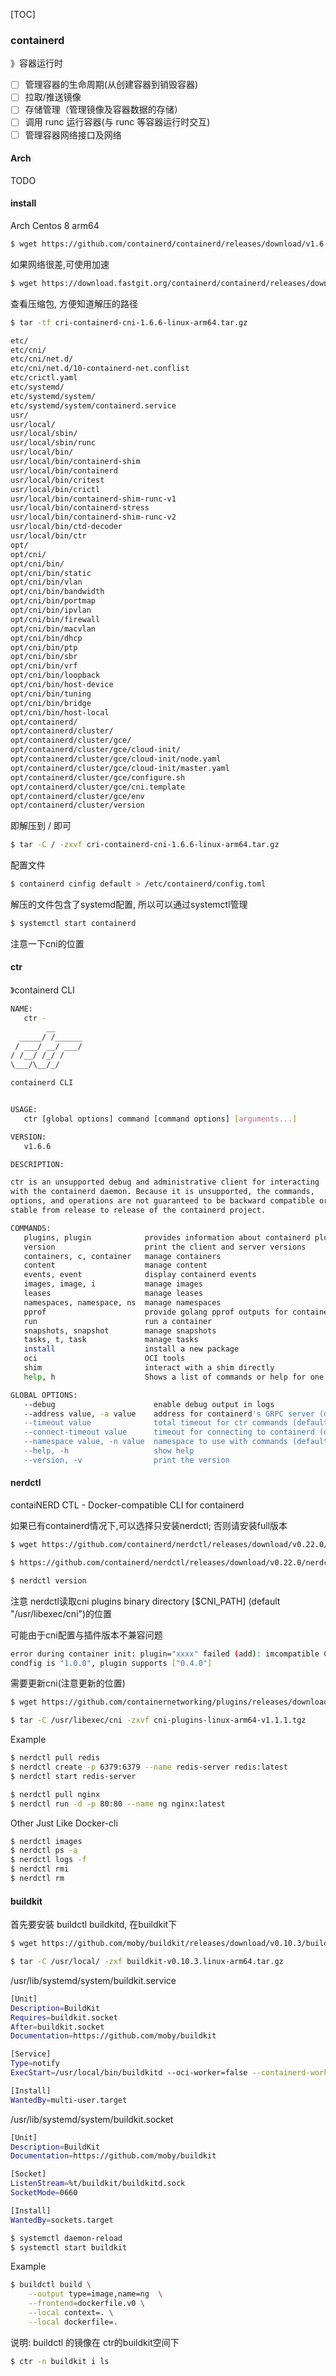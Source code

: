 [TOC]

### containerd

》容器运行时

- [ ] 管理容器的生命周期(从创建容器到销毁容器)
- [ ] 拉取/推送镜像
- [ ] 存储管理（管理镜像及容器数据的存储）
- [ ] 调用 runc 运行容器(与 runc 等容器运行时交互)
- [ ] 管理容器网络接口及网络

#### Arch

TODO

#### install

Arch Centos 8 arm64

~~~bash
$ wget https://github.com/containerd/containerd/releases/download/v1.6.6/cri-containerd-cni-1.6.6-linux-arm64.tar.gz
~~~

如果网络很差,可使用加速

~~~bash
$ wget https://download.fastgit.org/containerd/containerd/releases/download/v1.6.6/cri-containerd-cni-1.6.6-linux-arm64.tar.gz
~~~

查看压缩包, 方便知道解压的路径

~~~bash
$ tar -tf cri-containerd-cni-1.6.6-linux-arm64.tar.gz
~~~

~~~bash
etc/
etc/cni/
etc/cni/net.d/
etc/cni/net.d/10-containerd-net.conflist
etc/crictl.yaml
etc/systemd/
etc/systemd/system/
etc/systemd/system/containerd.service
usr/
usr/local/
usr/local/sbin/
usr/local/sbin/runc
usr/local/bin/
usr/local/bin/containerd-shim
usr/local/bin/containerd
usr/local/bin/critest
usr/local/bin/crictl
usr/local/bin/containerd-shim-runc-v1
usr/local/bin/containerd-stress
usr/local/bin/containerd-shim-runc-v2
usr/local/bin/ctd-decoder
usr/local/bin/ctr
opt/
opt/cni/
opt/cni/bin/
opt/cni/bin/static
opt/cni/bin/vlan
opt/cni/bin/bandwidth
opt/cni/bin/portmap
opt/cni/bin/ipvlan
opt/cni/bin/firewall
opt/cni/bin/macvlan
opt/cni/bin/dhcp
opt/cni/bin/ptp
opt/cni/bin/sbr
opt/cni/bin/vrf
opt/cni/bin/loopback
opt/cni/bin/host-device
opt/cni/bin/tuning
opt/cni/bin/bridge
opt/cni/bin/host-local
opt/containerd/
opt/containerd/cluster/
opt/containerd/cluster/gce/
opt/containerd/cluster/gce/cloud-init/
opt/containerd/cluster/gce/cloud-init/node.yaml
opt/containerd/cluster/gce/cloud-init/master.yaml
opt/containerd/cluster/gce/configure.sh
opt/containerd/cluster/gce/cni.template
opt/containerd/cluster/gce/env
opt/containerd/cluster/version
~~~

即解压到 / 即可

~~~bash
$ tar -C / -zxvf cri-containerd-cni-1.6.6-linux-arm64.tar.gz
~~~

配置文件

~~~bash
$ containerd cinfig default > /etc/containerd/config.toml
~~~

解压的文件包含了systemd配置, 所以可以通过systemctl管理

~~~bash
$ systemctl start containerd
~~~

注意一下cni的位置

#### ctr

》containerd CLI

~~~bash
NAME:
   ctr -
        __
  _____/ /______
 / ___/ __/ ___/
/ /__/ /_/ /
\___/\__/_/

containerd CLI


USAGE:
   ctr [global options] command [command options] [arguments...]

VERSION:
   v1.6.6

DESCRIPTION:

ctr is an unsupported debug and administrative client for interacting
with the containerd daemon. Because it is unsupported, the commands,
options, and operations are not guaranteed to be backward compatible or
stable from release to release of the containerd project.

COMMANDS:
   plugins, plugin            provides information about containerd plugins
   version                    print the client and server versions
   containers, c, container   manage containers
   content                    manage content
   events, event              display containerd events
   images, image, i           manage images
   leases                     manage leases
   namespaces, namespace, ns  manage namespaces
   pprof                      provide golang pprof outputs for containerd
   run                        run a container
   snapshots, snapshot        manage snapshots
   tasks, t, task             manage tasks
   install                    install a new package
   oci                        OCI tools
   shim                       interact with a shim directly
   help, h                    Shows a list of commands or help for one command

GLOBAL OPTIONS:
   --debug                      enable debug output in logs
   --address value, -a value    address for containerd's GRPC server (default: "/run/containerd/containerd.sock") [$CONTAINERD_ADDRESS]
   --timeout value              total timeout for ctr commands (default: 0s)
   --connect-timeout value      timeout for connecting to containerd (default: 0s)
   --namespace value, -n value  namespace to use with commands (default: "default") [$CONTAINERD_NAMESPACE]
   --help, -h                   show help
   --version, -v                print the version
~~~

#### nerdctl

contaiNERD CTL - Docker-compatible CLI for containerd

如果已有containerd情况下,可以选择只安装nerdctl; 否则请安装full版本

~~~bash
$ wget https://github.com/containerd/nerdctl/releases/download/v0.22.0/nerdctl-0.22.0-linux-arm64.tar.gz

$ https://github.com/containerd/nerdctl/releases/download/v0.22.0/nerdctl-full-0.22.0-linux-arm64.tar.gz
~~~

~~~bash
$ nerdctl version
~~~

注意 nerdctl读取cni plugins binary directory [$CNI_PATH] (default "/usr/libexec/cni")的位置

可能由于cni配置与插件版本不兼容问题

~~~bash
error during container init: plugin="xxxx" failed (add): imcompatible CNI versions;
condfig is "1.0.0", plugin supports ["0.4.0"]
~~~

 需要更新cni(注意更新的位置)

~~~bash
$ wget https://github.com/containernetworking/plugins/releases/download/v1.1.1/cni-plugins-linux-arm64-v1.1.1.tgz

$ tar -C /usr/libexec/cni -zxvf cni-plugins-linux-arm64-v1.1.1.tgz
~~~

Example

~~~bash
$ nerdctl pull redis
$ nerdctl create -p 6379:6379 --name redis-server redis:latest
$ nerdctl start redis-server

$ nerdctl pull nginx
$ nerdctl run -d -p 80:80 --name ng nginx:latest
~~~

Other Just Like Docker-cli

~~~bash
$ nerdctl images
$ nerdctl ps -a
$ nerdctl logs -f 
$ nerdctl rmi
$ nerdctl rm
~~~

#### buildkit

首先要安装 buildctl buildkitd, 在buildkit下

~~~bash
$ wget https://github.com/moby/buildkit/releases/download/v0.10.3/buildkit-v0.10.3.linux-arm64.tar.gz

$ tar -C /usr/local/ -zxf buildkit-v0.10.3.linux-arm64.tar.gz
~~~

/usr/lib/systemd/system/buildkit.service

~~~bash
[Unit]
Description=BuildKit
Requires=buildkit.socket
After=buildkit.socket
Documentation=https://github.com/moby/buildkit

[Service]
Type=notify
ExecStart=/usr/local/bin/buildkitd --oci-worker=false --containerd-worker=true

[Install]
WantedBy=multi-user.target
~~~

/usr/lib/systemd/system/buildkit.socket

~~~bash
[Unit]
Description=BuildKit
Documentation=https://github.com/moby/buildkit

[Socket]
ListenStream=%t/buildkit/buildkitd.sock
SocketMode=0660

[Install]
WantedBy=sockets.target
~~~

~~~bash
$ systemctl daemon-reload 
$ systemctl start buildkit
~~~

Example

~~~bash
$ buildctl build \
	--output type=image,name=ng  \
	--frontend=dockerfile.v0 \
	--local context=. \
	--local dockerfile=.
~~~

说明: buildctl 的镜像在 ctr的buildkit空间下

~~~bash
$ ctr -n buildkit i ls
~~~

